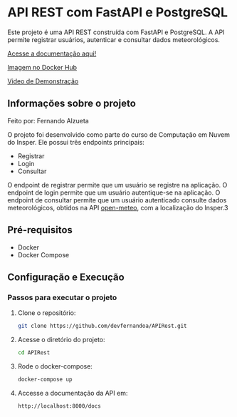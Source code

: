 # API REST com FastAPI e PostgreSQL

Este projeto é uma API REST construída com FastAPI e PostgreSQL. A API permite registrar usuários, autenticar e consultar dados meteorológicos.

[Acesse a documentação aqui!](https://devfernandoa.github.io/APIRest)

[Imagem no Docker Hub](https://hub.docker.com/repository/docker/devfernandoa/apirest)

[Video de Demonstração](https://www.youtube.com/watch?v=dQw4w9WgXcQ)

## Informações sobre o projeto

Feito por: Fernando Alzueta

O projeto foi desenvolvido como parte do curso de Computação em Nuvem do Insper. Ele possui três endpoints principais:

- Registrar
- Login
- Consultar

O endpoint de registrar permite que um usuário se registre na aplicação. O endpoint de login permite que um usuário autentique-se na aplicação. O endpoint de consultar permite que um usuário autenticado consulte dados meteorológicos, obtidos na API [open-meteo](https://open-meteo.com/), com a localização do Insper.3

## Pré-requisitos

- Docker
- Docker Compose

## Configuração e Execução

### Passos para executar o projeto

1. Clone o repositório:

   ```sh
   git clone https://github.com/devfernandoa/APIRest.git
   ```

2. Acesse o diretório do projeto:

   ```sh
   cd APIRest
   ```

3. Rode o docker-compose:

   ```sh
   docker-compose up
   ```

4. Accesse a documentação da API em:

   ```sh
   http://localhost:8000/docs
   ```
